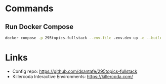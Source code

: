 # Commands
## Run Docker Compose
```bash
docker compose -p 295topics-fullstack --env-file .env.dev up -d --build
```

# Links
- Config repo: https://github.com/dsantafe/295topics-fullstack
- Killercoda Interactive Environments: https://killercoda.com/